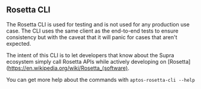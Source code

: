 ## Rosetta CLI

The Rosetta CLI is used for testing and is not used for any production use case.  The CLI uses the same client as the end-to-end tests to ensure consistency but with the caveat that it will panic for cases that aren't expected.

The intent of this CLI is to let developers that know about the Supra ecosystem simply call Rosetta APIs while actively developing on [Rosetta](https://en.wikipedia.org/wiki/Rosetta_(software).

You can get more help about the commands with `aptos-rosetta-cli --help`
